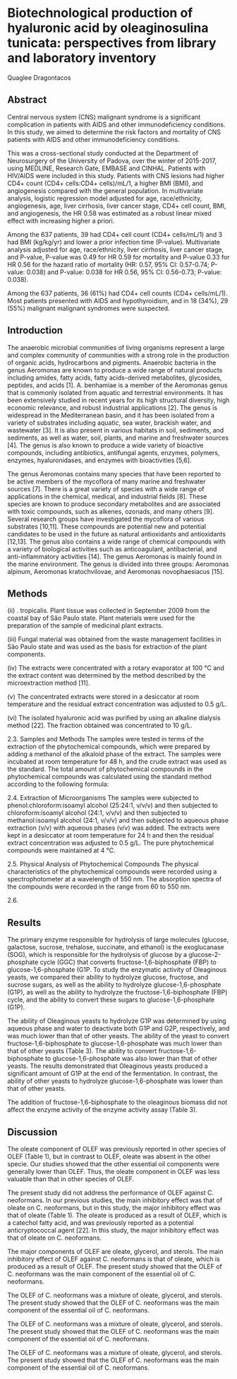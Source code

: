 # Biotechnological production of hyaluronic acid by oleaginosulina tunicata: perspectives from library and laboratory inventory
Quaglee Dragontacos


## Abstract
Central nervous system (CNS) malignant syndrome is a significant complication in patients with AIDS and other immunodeficiency conditions. In this study, we aimed to determine the risk factors and mortality of CNS patients with AIDS and other immunodeficiency conditions.

This was a cross-sectional study conducted at the Department of Neurosurgery of the University of Padova, over the winter of 2015-2017, using MEDLINE, Research Gate, EMBASE and CINHAL. Patients with HIV/AIDS were included in this study. Patients with CNS lesions had higher CD4+ count (CD4+ cells:CD4+ cells)/mL/1, a higher BMI (BMI), and angiogenesis compared with the general population. In multivariate analysis, logistic regression model adjusted for age, race/ethnicity, angiogenesis, age, liver cirrhosis, liver cancer stage, CD4+ cell count, BMI, and angiogenesis, the HR 0.58 was estimated as a robust linear mixed effect with increasing higher a priori.

Among the 637 patients, 39 had CD4+ cell count (CD4+ cells/mL/1) and 3 had BMI (kg/kg/yr) and lower a prior infection time (P-value). Multivariate analysis adjusted for age, race/ethnicity, liver cirrhosis, liver cancer stage, and P-value, P-value was 0.49 for HR 0.59 for mortality and P-value 0.33 for HR 0.56 for the hazard ratio of mortality (HR: 0.57, 95% CI: 0.57-0.74; P-value: 0.038) and P-value: 0.038 for HR 0.56, 95% CI: 0.56-0.73; P-value: 0.038).

Among the 637 patients, 36 (61%) had CD4+ cell counts (CD4+ cells/mL/1). Most patients presented with AIDS and hypothyroidism, and in 18 (34%), 29 (55%) malignant malignant syndromes were suspected.


## Introduction
The anaerobic microbial communities of living organisms represent a large and complex community of communities with a strong role in the production of organic acids, hydrocarbons and pigments. Anaerobic bacteria in the genus Aeromonas are known to produce a wide range of natural products including amides, fatty acids, fatty acids-derived metabolites, glycosides, peptides, and acids [1]. A. benhamiae is a member of the Aeromonas genus that is commonly isolated from aquatic and terrestrial environments. It has been extensively studied in recent years for its high structural diversity, high economic relevance, and robust industrial applications [2]. The genus is widespread in the Mediterranean basin, and it has been isolated from a variety of substrates including aquatic, sea water, brackish water, and wastewater [3]. It is also present in various habitats in soil, sediments, and sediments, as well as water, soil, plants, and marine and freshwater sources [4]. The genus is also known to produce a wide variety of bioactive compounds, including antibiotics, antifungal agents, enzymes, polymers, enzymes, hyaluronidases, and enzymes with bioactivities [5,6].

The genus Aeromonas contains many species that have been reported to be active members of the mycoflora of many marine and freshwater sources [7]. There is a great variety of species with a wide range of applications in the chemical, medical, and industrial fields [8]. These species are known to produce secondary metabolites and are associated with toxic compounds, such as alkenes, ozonads, and many others [9]. Several research groups have investigated the mycoflora of various substrates [10,11]. These compounds are potential new and potential candidates to be used in the future as natural antioxidants and antioxidants [12,13]. The genus also contains a wide range of chemical compounds with a variety of biological activities such as anticoagulant, antibacterial, and anti-inflammatory activities [14]. The genus Aeromonas is mainly found in the marine environment. The genus is divided into three groups: Aeromonas alpinum, Aeromonas kratochvilovae, and Aeromonas novophaesiacus [15].


## Methods

(ii) . tropicalis. Plant tissue was collected in September 2009 from the coastal bay of São Paulo state. Plant materials were used for the preparation of the sample of medicinal plant extracts.

(iii) Fungal material was obtained from the waste management facilities in São Paulo state and was used as the basis for extraction of the plant components.

(iv) The extracts were concentrated with a rotary evaporator at 100 °C and the extract content was determined by the method described by the microextraction method [11].

(v) The concentrated extracts were stored in a desiccator at room temperature and the residual extract concentration was adjusted to 0.5 g/L.

(vi) The isolated hyaluronic acid was purified by using an alkaline dialysis method [22]. The fraction obtained was concentrated to 10 g/L.

2.3. Samples and Methods
The samples were tested in terms of the extraction of the phytochemical compounds, which were prepared by adding a methanol of the alkaloid phase of the extract. The samples were incubated at room temperature for 48 h, and the crude extract was used as the standard. The total amount of phytochemical compounds in the phytochemical compounds was calculated using the standard method according to the following formula:

2.4. Extraction of Microorganisms
The samples were subjected to phenol:chloroform:isoamyl alcohol (25:24:1, v/v/v) and then subjected to chloroform:isoamyl alcohol (24:1, v/v/v) and then subjected to methanol:isoamyl alcohol (24:1, v/v/v) and then subjected to aqueous phase extraction (v/v) with aqueous phases (v/v) was added. The extracts were kept in a desiccator at room temperature for 24 h and then the residual extract concentration was adjusted to 0.5 g/L. The pure phytochemical compounds were maintained at 4 °C.

2.5. Physical Analysis of Phytochemical Compounds
The physical characteristics of the phytochemical compounds were recorded using a spectrophotometer at a wavelength of 550 nm. The absorption spectra of the compounds were recorded in the range from 60 to 550 nm.

2.6.


## Results
The primary enzyme responsible for hydrolysis of large molecules (glucose, galactose, sucrose, trehalose, succinate, and ethanol) is the exoglucanase (SOG), which is responsible for the hydrolysis of glucose by a glucose-2-phosphate cycle (GGC) that converts fructose-1,6-biphosphate (FBP) to glucose-1,6-phosphate (G1P. To study the enzymatic activity of Oleaginous yeasts, we compared their ability to hydrolyze glucose, fructose, and sucrose sugars, as well as the ability to hydrolyze glucose-1,6-phosphate (G1P), as well as the ability to hydrolyze the fructose-1,6-biphosphate (FBP) cycle, and the ability to convert these sugars to glucose-1,6-phosphate (G1P).

The ability of Oleaginous yeasts to hydrolyze G1P was determined by using aqueous phase and water to deactivate both G1P and G2P, respectively, and was much lower than that of other yeasts. The ability of the yeast to convert fructose-1,6-biphosphate to glucose-1,6-phosphate was much lower than that of other yeasts (Table 3). The ability to convert fructose-1,6-biphosphate to glucose-1,6-phosphate was also lower than that of other yeasts. The results demonstrated that Oleaginous yeasts produced a significant amount of G1P at the end of the fermentation. In contrast, the ability of other yeasts to hydrolyze glucose-1,6-phosphate was lower than that of other yeasts.

The addition of fructose-1,6-biphosphate to the oleaginous biomass did not affect the enzyme activity of the enzyme activity assay (Table 3).


## Discussion
The oleate component of OLEF was previously reported in other species of OLEF (Table 1), but in contrast to OLEF, oleate was absent in the other specie. Our studies showed that the other essential oil components were generally lower than OLEF. Thus, the oleate component in OLEF was less valuable than that in other species of OLEF.

The present study did not address the performance of OLEF against C. neoformans. In our previous studies, the main inhibitory effect was that of oleate on C. neoformans, but in this study, the major inhibitory effect was that of oleate (Table 1). The oleate is produced as a result of OLEF, which is a catechol fatty acid, and was previously reported as a potential anticryptococcal agent [22]. In this study, the major inhibitory effect was that of oleate on C. neoformans.

The major components of OLEF are oleate, glycerol, and sterols. The main inhibitory effect of OLEF against C. neoformans is that of oleate, which is produced as a result of OLEF. The present study showed that the OLEF of C. neoformans was the main component of the essential oil of C. neoformans.

The OLEF of C. neoformans was a mixture of oleate, glycerol, and sterols. The present study showed that the OLEF of C. neoformans was the main component of the essential oil of C. neoformans.

The OLEF of C. neoformans was a mixture of oleate, glycerol, and sterols. The present study showed that the OLEF of C. neoformans was the main component of the essential oil of C. neoformans.

The OLEF of C. neoformans was a mixture of oleate, glycerol, and sterols. The present study showed that the OLEF of C. neoformans was the main component of the essential oil of C. neoformans.
